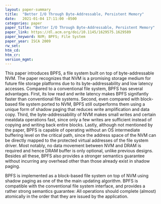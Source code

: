 ```yaml
---
layout: paper-summary
title:  "Better I/O Through Byte-Addressable, Persistent Memory"
date:   2021-01-04 17:11:00 -0500
categories: paper
paper_title: "Better I/O Through Byte-Addressable, Persistent Memory"
paper_link: https://dl.acm.org/doi/10.1145/1629575.1629589
paper_keyword: NVM; BPFS; File System
paper_year: ISCA 2009
rw_set:
htm_cd:
htm_cr:
version_mgmt:
---
```


This paper introduces BPFS, a file system built on top of byte-addressable NVM. The paper recognizes that NVM is a 
promising storage medium for future file storage platforms due to its byte-addressability and low latency accesses. 
Compared to a conventional file system, BPFS has several advantages. First, its low read and write latency makes BPFS 
signifantly faster than conventional file systems. Second, even compared with block-based file system ported to NVM, 
BPFS still outperforms them using a unique form of shadow paging that reduces write amplification and data copy.
Third, the byte-addressability of NVM makes small writes and certain meatdata operations fast, since only a few writes
are sufficient instead of copying and writing back entire blocks. Lastly, although not mentioned by the paper, BPFS
is capable of operating without an OS intermediate buffering level on the critical path, since the address space of the 
NVM can be directly mapped to the protected virtual addresses of the file system driver. Most notably, no data movement
between NVM and DRAM is required and hence DRAM buffer is only optional, unlike previous designs.
Besides all these, BPFS also provides a stronger semantics guarantee without incurring any overhead other than those
already exist in shadow paging.

BPFS is implemented as a block-based file system on top of NVM using shadow paging as one of the the main updating
algorithm. BPFS is compatible with the conventional file system interface, and provides a rather strong semantics
guarantee: All operations should complete (almost) atomically in the order that they are issued by the application. 

